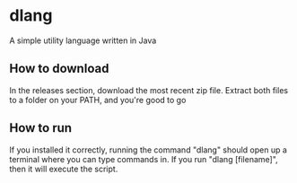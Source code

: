 # dlang
A simple utility language written in Java

## How to download
In the releases section, download the most recent zip file. Extract both files to a folder on your PATH, and you're good to go

## How to run
If you installed it correctly, running the command "dlang" should open up a terminal where you can type commands in. If you run "dlang [filename]", then it will execute the script.
